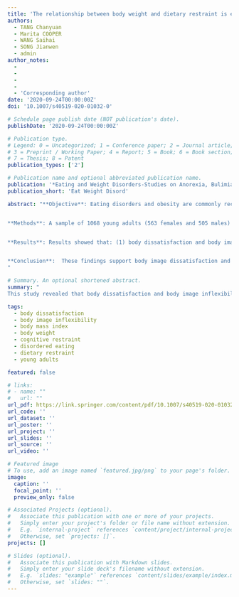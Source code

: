 ```yaml
---
title: 'The relationship between body weight and dietary restraint is explained by body dissatisfaction and body image inflexibility among young adults in China'
authors:
  - TANG Chanyuan
  - Marita COOPER
  - WANG Saihai
  - SONG Jianwen
  - admin
author_notes:
  - 
  - 
  -
  - 
  - 'Corresponding author'
date: '2020-09-24T00:00:00Z'
doi: '10.1007/s40519-020-01032-0'

# Schedule page publish date (NOT publication's date).
publishDate: '2020-09-24T00:00:00Z'

# Publication type.
# Legend: 0 = Uncategorized; 1 = Conference paper; 2 = Journal article;
# 3 = Preprint / Working Paper; 4 = Report; 5 = Book; 6 = Book section;
# 7 = Thesis; 8 = Patent
publication_types: ['2']

# Publication name and optional abbreviated publication name.
publication: '*Eating and Weight Disorders-Studies on Anorexia, Bulimia and Obesity, 26*(6), 1863-1870'
publication_short: 'Eat Weight Disord'

abstract: "**Objective**: Eating disorders and obesity are commonly recognized as key public health concerns worldwide. Although rates of obesity and disordered eating have traditionally been lower in China than Western countries, these rates are on the rise. As such, interest is growing in identifying mechanisms that may address these conditions. While associations between body weight and dissatisfaction are well established, burgeoning research aims to examine how these factors are related to dietary restraint and body image inflexibility. This study aimed to explore the possible mediation effect of body dissatisfaction and body image inflexibility between body weight (body mass index) and dietary restraint. Furthermore, we explored how these relationships differed across men and women.


**Methods**: A sample of 1068 young adults (563 females and 505 males) in China participated in the study. Participants completed the Eating Disorder Inventory and Three-Factor Eating Questionnaire as well as the Body Image-Acceptance and Action Questionnaire.


**Results**: Results showed that: (1) body dissatisfaction and body image inflexibility fully mediated the relationship between body mass index and dietary restraint; (2) this model fit both genders, although differences were found in the regression coefficients between the mediation model for men and women.


**Conclusion**:  These findings support body image dissatisfaction and inflexibility as mediators of the relationship between body weight and dietary restraint, highlighting these as potential mechanisms for treatment.
"

# Summary. An optional shortened abstract.
summary: "
This study revealed that body dissatisfaction and body image inflexibility were mediators of the relationship between body mass index and dietary restraint in a large Chinese young adult sample. Our findings suggest that dietary restraint may be attenuated by addressing body dissatisfaction and body image inflexibility and future interventions target at reducing dietary restraint or other dietary restraint-related disordered eating behaviors may benefit by taking body dissatisfaction and body image inflexibility into consideration to have better intervention outcomes."

tags:
  - body dissatisfaction
  - body image inflexibility
  - body mass index
  - body weight
  - cognitive restraint
  - disordered eating
  - dietary restraint
  - young adults

featured: false

# links:
# - name: ""
#   url: ""
url_pdf: https://link.springer.com/content/pdf/10.1007/s40519-020-01032-0.pdf
url_code: ''
url_dataset: ''
url_poster: ''
url_project: ''
url_slides: ''
url_source: ''
url_video: ''

# Featured image
# To use, add an image named `featured.jpg/png` to your page's folder.
image:
  caption: ''
  focal_point: ''
  preview_only: false

# Associated Projects (optional).
#   Associate this publication with one or more of your projects.
#   Simply enter your project's folder or file name without extension.
#   E.g. `internal-project` references `content/project/internal-project/index.md`.
#   Otherwise, set `projects: []`.
projects: []

# Slides (optional).
#   Associate this publication with Markdown slides.
#   Simply enter your slide deck's filename without extension.
#   E.g. `slides: "example"` references `content/slides/example/index.md`.
#   Otherwise, set `slides: ""`.
---
```

